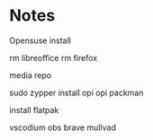 # Notes
Opensuse install

rm libreoffice
rm firefox

media repo

sudo zypper install opi
opi packman

install flatpak

vscodium
obs
brave
mullvad

